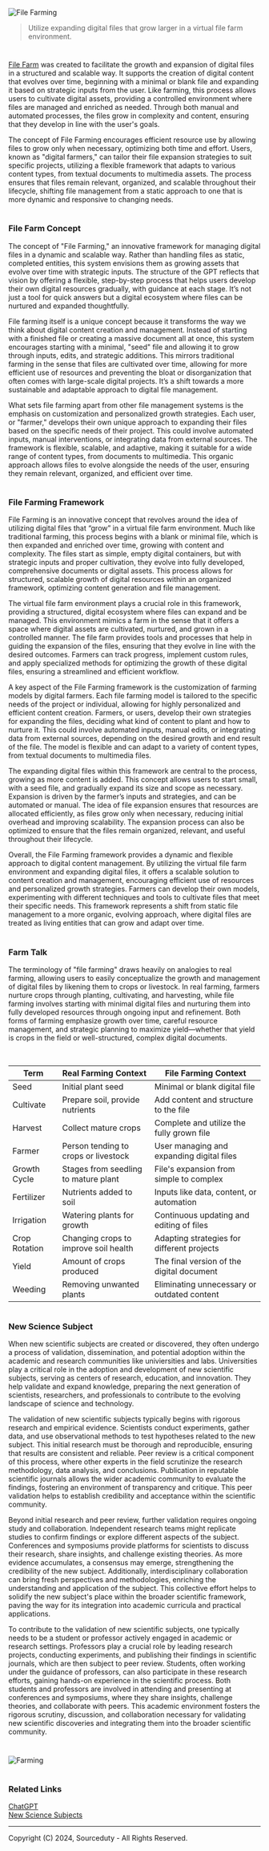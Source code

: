 ![File Farming](https://github.com/user-attachments/assets/7e65079d-68f7-4bdb-a938-99114ca52bd2)

> Utilize expanding digital files that grow larger in a virtual file farm environment.

#

[File Farm](https://chatgpt.com/g/g-iqzWKJXtE-file-farm) was created to  facilitate the growth and expansion of digital files in a structured and scalable way. It supports the creation of digital content that evolves over time, beginning with a minimal or blank file and expanding it based on strategic inputs from the user. Like farming, this process allows users to cultivate digital assets, providing a controlled environment where files are managed and enriched as needed. Through both manual and automated processes, the files grow in complexity and content, ensuring that they develop in line with the user's goals.

The concept of File Farming encourages efficient resource use by allowing files to grow only when necessary, optimizing both time and effort. Users, known as "digital farmers," can tailor their file expansion strategies to suit specific projects, utilizing a flexible framework that adapts to various content types, from textual documents to multimedia assets. The process ensures that files remain relevant, organized, and scalable throughout their lifecycle, shifting file management from a static approach to one that is more dynamic and responsive to changing needs.

#
### File Farm Concept

The concept of "File Farming," an innovative framework for managing digital files in a dynamic and scalable way. Rather than handling files as static, completed entities, this system envisions them as growing assets that evolve over time with strategic inputs. The structure of the GPT reflects that vision by offering a flexible, step-by-step process that helps users develop their own digital resources gradually, with guidance at each stage. It’s not just a tool for quick answers but a digital ecosystem where files can be nurtured and expanded thoughtfully.

File farming itself is a unique concept because it transforms the way we think about digital content creation and management. Instead of starting with a finished file or creating a massive document all at once, this system encourages starting with a minimal, "seed" file and allowing it to grow through inputs, edits, and strategic additions. This mirrors traditional farming in the sense that files are cultivated over time, allowing for more efficient use of resources and preventing the bloat or disorganization that often comes with large-scale digital projects. It’s a shift towards a more sustainable and adaptable approach to digital file management.

What sets file farming apart from other file management systems is the emphasis on customization and personalized growth strategies. Each user, or "farmer," develops their own unique approach to expanding their files based on the specific needs of their project. This could involve automated inputs, manual interventions, or integrating data from external sources. The framework is flexible, scalable, and adaptive, making it suitable for a wide range of content types, from documents to multimedia. This organic approach allows files to evolve alongside the needs of the user, ensuring they remain relevant, organized, and efficient over time.

#
### File Farming Framework

File Farming is an innovative concept that revolves around the idea of utilizing digital files that “grow” in a virtual file farm environment. Much like traditional farming, this process begins with a blank or minimal file, which is then expanded and enriched over time, growing with content and complexity. The files start as simple, empty digital containers, but with strategic inputs and proper cultivation, they evolve into fully developed, comprehensive documents or digital assets. This process allows for structured, scalable growth of digital resources within an organized framework, optimizing content generation and file management.

The virtual file farm environment plays a crucial role in this framework, providing a structured, digital ecosystem where files can expand and be managed. This environment mimics a farm in the sense that it offers a space where digital assets are cultivated, nurtured, and grown in a controlled manner. The file farm provides tools and processes that help in guiding the expansion of the files, ensuring that they evolve in line with the desired outcomes. Farmers can track progress, implement custom rules, and apply specialized methods for optimizing the growth of these digital files, ensuring a streamlined and efficient workflow.

A key aspect of the File Farming framework is the customization of farming models by digital farmers. Each file farming model is tailored to the specific needs of the project or individual, allowing for highly personalized and efficient content creation. Farmers, or users, develop their own strategies for expanding the files, deciding what kind of content to plant and how to nurture it. This could involve automated inputs, manual edits, or integrating data from external sources, depending on the desired growth and end result of the file. The model is flexible and can adapt to a variety of content types, from textual documents to multimedia files.

The expanding digital files within this framework are central to the process, growing as more content is added. This concept allows users to start small, with a seed file, and gradually expand its size and scope as necessary. Expansion is driven by the farmer’s inputs and strategies, and can be automated or manual. The idea of file expansion ensures that resources are allocated efficiently, as files grow only when necessary, reducing initial overhead and improving scalability. The expansion process can also be optimized to ensure that the files remain organized, relevant, and useful throughout their lifecycle.

Overall, the File Farming framework provides a dynamic and flexible approach to digital content management. By utilizing the virtual file farm environment and expanding digital files, it offers a scalable solution to content creation and management, encouraging efficient use of resources and personalized growth strategies. Farmers can develop their own models, experimenting with different techniques and tools to cultivate files that meet their specific needs. This framework represents a shift from static file management to a more organic, evolving approach, where digital files are treated as living entities that can grow and adapt over time.

#
### Farm Talk

The terminology of "file farming" draws heavily on analogies to real farming, allowing users to easily conceptualize the growth and management of digital files by likening them to crops or livestock. In real farming, farmers nurture crops through planting, cultivating, and harvesting, while file farming involves starting with minimal digital files and nurturing them into fully developed resources through ongoing input and refinement. Both forms of farming emphasize growth over time, careful resource management, and strategic planning to maximize yield—whether that yield is crops in the field or well-structured, complex digital documents.

<br>

| Term               | Real Farming Context                    | File Farming Context                        |
|--------------------|-----------------------------------------|--------------------------------------------|
| Seed               | Initial plant seed                      | Minimal or blank digital file              |
| Cultivate          | Prepare soil, provide nutrients         | Add content and structure to the file      |
| Harvest            | Collect mature crops                    | Complete and utilize the fully grown file  |
| Farmer             | Person tending to crops or livestock    | User managing and expanding digital files  |
| Growth Cycle       | Stages from seedling to mature plant    | File's expansion from simple to complex    |
| Fertilizer         | Nutrients added to soil                 | Inputs like data, content, or automation   |
| Irrigation         | Watering plants for growth              | Continuous updating and editing of files   |
| Crop Rotation      | Changing crops to improve soil health   | Adapting strategies for different projects |
| Yield              | Amount of crops produced                | The final version of the digital document  |
| Weeding            | Removing unwanted plants                | Eliminating unnecessary or outdated content|

#
### New Science Subject

When new scientific subjects are created or discovered, they often undergo a process of validation, dissemination, and potential adoption within the academic and research communities like univiersities and labs. Universities play a critical role in the adoption and development of new scientific subjects, serving as centers of research, education, and innovation. They help validate and expand knowledge, preparing the next generation of scientists, researchers, and professionals to contribute to the evolving landscape of science and technology.

The validation of new scientific subjects typically begins with rigorous research and empirical evidence. Scientists conduct experiments, gather data, and use observational methods to test hypotheses related to the new subject. This initial research must be thorough and reproducible, ensuring that results are consistent and reliable. Peer review is a critical component of this process, where other experts in the field scrutinize the research methodology, data analysis, and conclusions. Publication in reputable scientific journals allows the wider academic community to evaluate the findings, fostering an environment of transparency and critique. This peer validation helps to establish credibility and acceptance within the scientific community.

Beyond initial research and peer review, further validation requires ongoing study and collaboration. Independent research teams might replicate studies to confirm findings or explore different aspects of the subject. Conferences and symposiums provide platforms for scientists to discuss their research, share insights, and challenge existing theories. As more evidence accumulates, a consensus may emerge, strengthening the credibility of the new subject. Additionally, interdisciplinary collaboration can bring fresh perspectives and methodologies, enriching the understanding and application of the subject. This collective effort helps to solidify the new subject's place within the broader scientific framework, paving the way for its integration into academic curricula and practical applications.

To contribute to the validation of new scientific subjects, one typically needs to be a student or professor actively engaged in academic or research settings. Professors play a crucial role by leading research projects, conducting experiments, and publishing their findings in scientific journals, which are then subject to peer review. Students, often working under the guidance of professors, can also participate in these research efforts, gaining hands-on experience in the scientific process. Both students and professors are involved in attending and presenting at conferences and symposiums, where they share insights, challenge theories, and collaborate with peers. This academic environment fosters the rigorous scrutiny, discussion, and collaboration necessary for validating new scientific discoveries and integrating them into the broader scientific community.

#

![Farming](https://github.com/user-attachments/assets/51338fd6-a3cc-4ed6-af04-ffd784ea9f2e)

#
### Related Links

[ChatGPT](https://github.com/sourceduty/ChatGPT)
<br>
[New Science Subjects](https://github.com/sourceduty/New_Science_Subjects)

***
Copyright (C) 2024, Sourceduty - All Rights Reserved.
